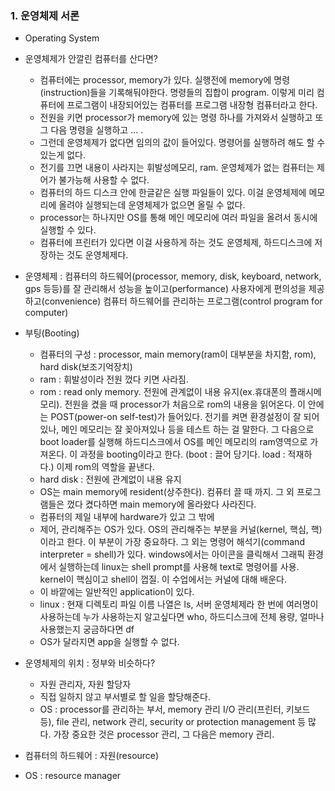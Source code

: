 ### 1.  운영체제 서론

- Operating System



- 운영체제가 안깔린 컴퓨터를 산다면?
  - 컴퓨터에는 processor, memory가 있다. 실행전에 memory에 명령(instruction)들을 기록해둬야한다. 명령들의 집합이 program. 이렇게 미리 컴퓨터에 프로그램이 내장되어있는 컴퓨터를 프로그램 내장형 컴퓨터라고 한다.
  - 전원을 키면 processor가 memory에 있는 명령 하나를 가져와서 실행하고 또 그 다음 명령을 실행하고 ... .
  - 그런데 운영체제가 없다면 임의의 값이 들어있다. 명령어를 실행하려 해도 할 수 있는게 없다. 
  - 전기를 끄면 내용이 사라지는 휘발성메모리, ram. 운영체제가 없는 컴퓨터는 제어가 불가능해 사용할 수 없다.
  - 컴퓨터의 하드 디스크 안에 한글같은 실행 파일들이 있다. 이걸 운영체제에 메모리에 올려야 실행되는데 운영체제가 없으면 올릴 수 없다.
  -  processor는 하나지만 OS를 통해 메인 메모리에 여러 파일을 올려서 동시에 실행할 수 있다.
  - 컴퓨터에 프린터가 있다면 이걸 사용하게 하는 것도 운영체제, 하드디스크에 저장하는 것도 운영체제다.



- 운영체제 : 컴퓨터의 하드웨어(processor, memory, disk, keyboard, network, gps 등등)를 잘 관리해서 성능을 높이고(performance) 사용자에게 편의성을 제공하고(convenience) 컴퓨터 하드웨어를 관리하는 프로그램(control program for computer)



- 부팅(Booting)
  - 컴퓨터의 구성 : processor, main memory(ram이 대부분을 차지함, rom), hard disk(보조기억장치)
  - ram : 휘발성이라 전원 껐다 키면 사라짐. 
  - rom : read only memory. 전원에 관계없이 내용 유지(ex.휴대폰의 플래시메모리). 전원을 켰을 때 processor가 처음으로 rom의 내용을 읽어온다. 이 안에는 POST(power-on self-test)가 들어있다. 전기를 켜면 환경설정이 잘 되어있나, 메인 메모리는 잘 꽂아져있나 등을 테스트 하는 걸 말한다. 그 다음으로 boot loader를 실행해 하드디스크에서 OS를 메인 메모리의 ram영역으로 가져온다. 이 과정을 booting이라고 한다. (boot : 끌어 당기다. load : 적재하다.) 이제 rom의 역할을 끝낸다.
  - hard disk : 전원에 관계없이 내용 유지
  - OS는 main memory에 resident(상주한다). 컴퓨터 끌 때 까지. 그 외 프로그램들은 껐다 켰다하면 main memory에 올라왔다 사라진다.
  - 컴퓨터의 제일 내부에 hardware가 있고 그 밖에
  - 제어, 관리해주는 OS가 있다. OS의 관리해주는 부분을 커널(kernel, 핵심, 핵)이라고 한다. 이 부분이 가장 중요하다. 그 외는 명령어 해석기(command interpreter = shell)가 있다. windows에서는 아이콘을 클릭해서 그래픽 환경에서 실행하는데 linux는 shell prompt를 사용해 text로 명령어를 사용. kernel이 핵심이고 shell이 껍질. 이 수업에서는 커널에 대해 배운다.
  - 이 바깥에는 일반적인 application이 있다.
  - linux : 현재 디렉토리 파일 이름 나열은 ls, 서버 운영체제라 한 번에 여러명이 사용하는데 누가 사용하는지 알고싶다면 who, 하드디스크에 전체 용량, 얼마나 사용했는지 궁금하다면 df
  - OS가 달라지면 app을 실행할 수 없다.



- 운영체제의 위치 : 정부와 비슷하다?
  - 자원 관리자, 자원 할당자
  - 직접 일하지 않고 부서별로 할 일을 할당해준다.
  - OS : processor를 관리하는 부서, memory 관리 I/O  관리(프린터, 키보드 등), file 관리, network 관리, security or protection management 등 많다. 가장 중요한 것은 processor 관리, 그 다음은 memory 관리.



- 컴퓨터의 하드웨어 : 자원(resource)

- OS : resource manager